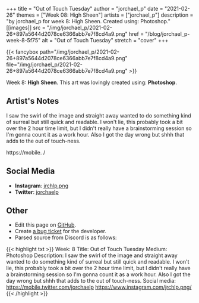 +++
title =       "Out of Touch Tuesday"
author =      "jorchael_p"
date =        "2021-02-26"
themes =      ["Week 08: High Sheen"]
artists =     ["jorchael_p"]
description = "by jorchael_p for week 8: High Sheen. Created using: Photoshop."
[[images]]
              src = "/img/jorchael_p/2021-02-26+897a5644d2078ce6366abb7e7f8cd4a9.png"
              href = "/blog/jorchael_p-week-8-5f75"
              alt = "Out of Touch Tuesday"
              stretch = "cover"
+++


{{< fancybox path="/img/jorchael_p/2021-02-26+897a5644d2078ce6366abb7e7f8cd4a9.png" file="/img/jorchael_p/2021-02-26+897a5644d2078ce6366abb7e7f8cd4a9.png" >}}


Week 8: **High Sheen**. This art was lovingly created using: **Photoshop**.

## Artist's Notes

I saw the swirl of the image and straight away wanted to do something kind of surreal but still quick and readable. I won't lie, this probably took a bit over the 2 hour time limit, but I didn't really have a brainstorming session so I'm gonna count it as a work hour. Also I got the day wrong but shhh that adds to the out of touch-ness.

https://mobile.
/

## Social Media

- **Instagram**: <a href='https://instagram.com/jrchlp.png' target='_blank'>jrchlp.png</a>
- **Twitter**: <a href='https://twitter.com/jorchaelp' target='_blank'>jorchaelp</a>


## Other

- Edit this page on [GitHub](https://github.com/teaminkling/web-refresh/edit/main/blog/content/blog/jorchael_p-week-8-5f75.md).
- Create [a bug ticket](https://github.com/teaminkling/web-refresh/issues/new?assignees=&labels=bug&template=problem-report.md&title=) for the developer.
- Parsed source from Discord is as follows:

{{< highlight txt >}}
Week: 8
Title: Out of Touch Tuesday
Medium: Photoshop
Description: I saw the swirl of the image and straight away wanted to do something kind of surreal but still quick and readable. I won't lie, this probably took a bit over the 2 hour time limit, but I didn't really have a brainstorming session so I'm gonna count it as a work hour. Also I got the day wrong but shhh that adds to the out of touch-ness.
Social media: 
https://mobile.twitter.com/jorchaelp
https://www.instagram.com/jrchlp.png/
{{< /highlight >}}
